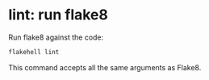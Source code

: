 # **lint**: run flake8

Run flake8 against the code:

```bash
flakehell lint
```

This command accepts all the same arguments as Flake8.
